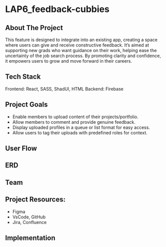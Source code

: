 # LAP6_feedback-cubbies

## About The Project
This feature is designed to integrate into an existing app, creating a space where users can give and receive constructive feedback. It’s aimed at supporting new grads who want guidance on their work, helping ease the uncertainty of the job search process. By promoting clarity and confidence, it empowers users to grow and move forward in their careers.

## Tech Stack
Frontend: React, SASS, ShadUI, HTML
Backend: Firebase

## Project Goals
- Enable members to upload content of their projects/portfolio.
- Allow members to comment and provide genuine feedback.
- Display uploaded profiles in a queue or list format for easy access.
- Allow users to tag their uploads with predefined roles for context.

## User Flow

## ERD

## Team

## Project Resources:
- Figma
- VsCode, GitHub
- Jira, Confluence

## Implementation
